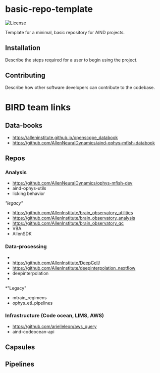 # basic-repo-template

[![License](https://img.shields.io/badge/license-MIT-brightgreen)](LICENSE)

Template for a minimal, basic repository for AIND projects.

## Installation
Describe the steps required for a user to begin using the project.

## Contributing
Describe how other software developers can contribute to the codebase.


# BIRD team links


## Data-books
+ https://alleninstitute.github.io/openscope_databook
+ https://github.com/AllenNeuralDynamics/aind-ophys-mfish-databook


## Repos

### Analysis
+ https://github.com/AllenNeuralDynamics/ophys-mfish-dev
+ aind-ophys-utils
+ licking behavior

*"legacy"*
+ https://github.com/AllenInstitute/brain_observatory_utilities
+ https://github.com/AllenInstitute/brain_observatory_analysis
+ https://github.com/AllenInstitute/brain_observatory_qc
+ VBA
+ AllenSDK

### Data-processing
+ 
+ https://github.com/AllenInstitute/DeepCell/
+ https://github.com/AllenInstitute/deepinterpolation_nextflow
+ deepinterpolation
+ 

*"Legacy"
+ mtrain_regimens
+ ophys_etl_pipelines


### Infrastructure (Code ocean, LIMS, AWS)
+ https://github.com/arielleleon/aws_query
+ aind-codeocean-api


## Capsules


## Pipelines